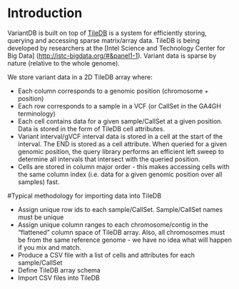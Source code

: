 # Introduction
VariantDB is built on top of [TileDB](https://github.com/stavrospapadopoulos/TileDB) is a system for efficiently storing, querying and accessing sparse matrix/array data. TileDB is being developed by researchers at the [Intel Science and Technology Center for Big Data] (http://istc-bigdata.org/#&panel1-1). Variant data is sparse by nature (relative to the whole genome).

We store variant data in a 2D TileDB array where:
* Each column corresponds to a genomic position (chromosome + position)
* Each row corresponds to a sample in a VCF (or CallSet in the GA4GH terminology)
* Each cell contains data for a given sample/CallSet at a given position. Data is stored in the form of TileDB cell attributes.
* Variant interval/gVCF interval data is stored in a cell at the start of the interval. The END is stored as a cell attribute. When queried for a given genomic position, the query library performs an efficient left sweep to determine all intervals that intersect with the queried position.
* Cells are stored in column major order - this makes accessing cells with the same column index (i.e. data for a given genomic position over all samples) fast.

#Typical methodology for importing data into TileDB

* Assign unique row ids to each sample/CallSet. Sample/CallSet names must be unique
* Assign unique column ranges to each chromosome/contig in the “flattened” column space of TileDB array. Also, all chromosomes must be from the same reference genome - we have no idea what will happen if you mix and match.
* Produce a CSV file with a list of cells and attributes for each sample/CallSet
* Define TileDB array schema
* Import CSV files into TileDB